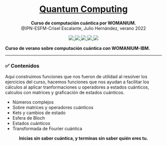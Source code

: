 <h1 align="center">
  <a href="#">
    Quantum Computing
  </a>
</h1>

<p align="center">
  <strong>Curso de computación cuántica por WOMANIUM.</strong><br>
  @IPN-ESFM-Crisel Escalante, Julio Hernández, verano 2022
</p>

<p align="center">
    <a href="#">
        <img src="https://img.shields.io/badge/python-3670A0?style=for-the-badge&logo=python&logoColor=ffdd54" />
    </a>
  <a href="#">
        <img src="https://img.shields.io/badge/Matplotlib-%23ffffff.svg?style=for-the-badge&logo=Matplotlib&logoColor=black" />
    </a>
  <a href="#">
        <img src="https://img.shields.io/badge/latex-%23008080.svg?style=for-the-badge&logo=latex&logoColor=white" />
    </a>
  <a href="#">
        <img src="https://img.shields.io/badge/numpy-%23013243.svg?style=for-the-badge&logo=numpy&logoColor=white" />
    </a>
    <a href="#">
        <img src="https://img.shields.io/badge/Qiskit-%236929C4.svg?style=for-the-badge&logo=Qiskit&logoColor=white" />
    </a>
</p>


**Curso de verano sobre computación cuántica con WOMANIUM-IBM.**

---
### ✅ Contenidos

Aquí construimos funciones que nos fueron de utilidad al resolver los ejercicios del curso, hacemos funciones que nos ayudan a facilitar los cálculos al aplicar tranformaciones u operadores a estados cuánticos, calculos con matrices y graficación de estados cuánticos. 


- Números complejos
- Sobre matrices y operadores cuánticos
- Kets y cambios de estado 
- Esfera de Bloch
- Estados cuánticos
- Transformada de Fourier cuántica 


<p align="center">
  <strong>Inicias sin saber cuántica, y terminas sin saber quién eres tu.</strong><br>
</p>
